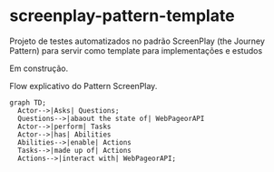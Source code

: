 # screenplay-pattern-template
Projeto de testes automatizados no padrão ScreenPlay (the Journey Pattern) para servir como template para implementações e estudos

Em construção.

Flow explicativo do Pattern ScreenPlay.

```mermaid
graph TD;
  Actor-->|Asks| Questions;
  Questions-->|abaout the state of| WebPageorAPI
  Actor-->|perform| Tasks
  Actor-->|has| Abilities
  Abilities-->|enable| Actions
  Tasks-->|made up of| Actions
  Actions-->|interact with| WebPageorAPI;
```